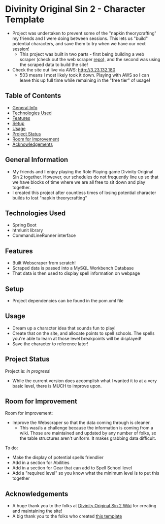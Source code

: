 # Divinity Original Sin 2 - Character Template
  - Project was undertaken to prevent some of the "napkin theorycrafting" my friends and I were doing between sessions. This lets us "build" potential characters, and save them to try when we have our next session!
    - This project was built in two parts - first being building a web scraper (check out the web scraper [repo](https://github.com/m-smith15/Projects/tree/master/Java/WebScraper2)), and the second was using the scraped data to build the site! 
  - Check the site out live via AWS: http://3.23.132.180
    - 503 means I most likely took it down. Playing with AWS so I can leave this up full time while remaining in the "free tier" of usage!

## Table of Contents
* [General Info](#general-information)
* [Technologies Used](#technologies-used)
* [Features](#features)
* [Setup](#setup)
* [Usage](#usage)
* [Project Status](#project-status)
* [Room for Improvement](#room-for-improvement)
* [Acknowledgements](#acknowledgements)


## General Information
- My friends and I enjoy playing the Role Playing game Divinity Original Sin 2 together. However, our schedules do not frequently line up so that we have blocks of time where we are all free to sit down and play together.
- I created this project after countless times of losing potential character builds to lost "napkin theorycrafting"


## Technologies Used
 - Spring Boot
 - htmlunit library
 - CommandLineRunner interface


## Features
 - Built Webscraper from scratch!
 - Scraped data is passed into a MySQL Workbench Database
 - That data is then used to display spell information on webpage

## Setup
 - Project dependencies can be found in the pom.xml file

## Usage
 - Dream up a character idea that sounds fun to play!
 - Create that on the site, and allocate points to spell schools. The spells you're able to learn at those level breakpoints will be displayed!
 - Save the character to reference later!

## Project Status
Project is: _in progress_!
 - While the current version does accomplish what I wanted it to at a very basic level, there is MUCH to improve upon.


## Room for Improvement

Room for improvement:
- Improve the Webscraper so that the data coming through is cleaner.
  - This was/is a challenge because the information is coming from a wiki. Those are maintained and updated by any number of folks, so the table structures aren't uniform. It makes grabbing data difficult. 

To do:
- Make the display of potential spells friendlier
- Add in a section for Abilities
- Add in a section for Gear that can add to Spell School level
- Add a "required level" so you know what the minimum level is to put this together


## Acknowledgements
- A huge thank you to the folks at [Divinity Original Sin 2 Wiki](https://divinityoriginalsin2.wiki.fextralife.com/Divinity+Original+Sin+2+Wiki) for creating and maintaining the site!
- A big thank you to the folks who created [this template](https://github.com/ritaly/README-cheatsheet)
